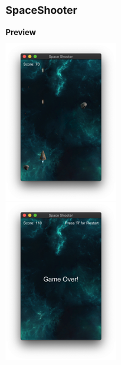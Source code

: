 # SpaceShooter

## Preview

<img src="Images/image1.png" width="300"/> <img src="Images/image2.png" width="300"/>
